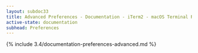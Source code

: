 ```yaml
---
layout: subdoc33
title: Advanced Preferences - Documentation - iTerm2 - macOS Terminal Replacement
active-state: documentation
subhead: Preferences
---
```

{% include 3.4/documentation-preferences-advanced.md %}
